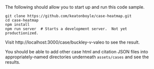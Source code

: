 The following should allow you to start up and run this code sample.

```shell
git clone https://github.com/keatonboyle/case-heatmap.git
cd case-heatmap
npm install
npm run server  # Starts a development server.  Not yet productionized.
```

Visit http://localhost:3000/case/buckley-v-valeo to see the result.

You should be able to add other case html and citation JSON files into appropriately-named directories underneath `assets/cases` and see the results.
